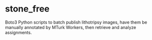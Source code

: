 # stone_free
Boto3 Python scripts to batch publish lithotripsy images, have them be manually annotated by MTurk Workers, then retrieve and analyze assignments.
